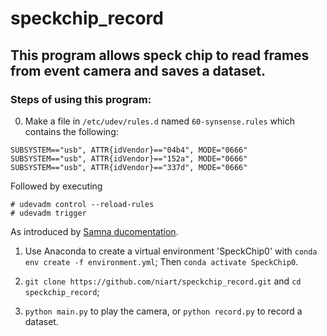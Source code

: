 # speckchip_record
## This program allows speck chip to read frames from event camera and saves a dataset. 

### Steps of using this program:

0. Make a file in ```/etc/udev/rules.d``` named ```60-synsense.rules``` which contains the following:
```
SUBSYSTEM=="usb", ATTR{idVendor}=="04b4", MODE="0666"
SUBSYSTEM=="usb", ATTR{idVendor}=="152a", MODE="0666"
SUBSYSTEM=="usb", ATTR{idVendor}=="337d", MODE="0666"
```
Followed by executing
```
# udevadm control --reload-rules
# udevadm trigger
```
As introduced by [Samna ducomentation](https://synsense-sys-int.gitlab.io/samna/install.html).

1. Use Anaconda to create a virtual environment 'SpeckChip0' with ```conda env create -f environment.yml```; Then ```conda activate SpeckChip0```.
   
2. ```git clone https://github.com/niart/speckchip_record.git``` and ```cd speckchip_record```;
 
3. ```python main.py``` to play the camera, or ```python record.py``` to record a dataset.

